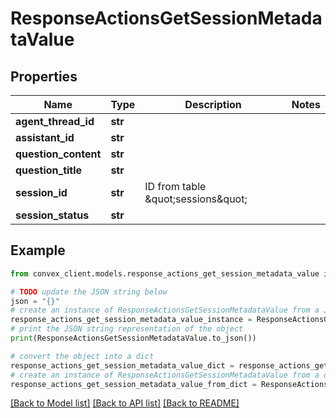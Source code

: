 # ResponseActionsGetSessionMetadataValue


## Properties

Name | Type | Description | Notes
------------ | ------------- | ------------- | -------------
**agent_thread_id** | **str** |  | 
**assistant_id** | **str** |  | 
**question_content** | **str** |  | 
**question_title** | **str** |  | 
**session_id** | **str** | ID from table \&quot;sessions\&quot; | 
**session_status** | **str** |  | 

## Example

```python
from convex_client.models.response_actions_get_session_metadata_value import ResponseActionsGetSessionMetadataValue

# TODO update the JSON string below
json = "{}"
# create an instance of ResponseActionsGetSessionMetadataValue from a JSON string
response_actions_get_session_metadata_value_instance = ResponseActionsGetSessionMetadataValue.from_json(json)
# print the JSON string representation of the object
print(ResponseActionsGetSessionMetadataValue.to_json())

# convert the object into a dict
response_actions_get_session_metadata_value_dict = response_actions_get_session_metadata_value_instance.to_dict()
# create an instance of ResponseActionsGetSessionMetadataValue from a dict
response_actions_get_session_metadata_value_from_dict = ResponseActionsGetSessionMetadataValue.from_dict(response_actions_get_session_metadata_value_dict)
```
[[Back to Model list]](../README.md#documentation-for-models) [[Back to API list]](../README.md#documentation-for-api-endpoints) [[Back to README]](../README.md)


